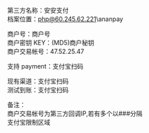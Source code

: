 第三方名称：安安支付  
档案位置：php@60.245.62.221\ananpay  

商户号：商户号  
商户密钥 KEY：(MD5)商户秘钥  
商户交易帐号：47.52.25.47  

支持 payment：支付宝扫码  

现有渠道：支付宝扫码  
测试到账：支付宝扫码  

备注：  
商户交易帐号为第三方回调IP,若有多个以###分隔  
支付宝限制区域  